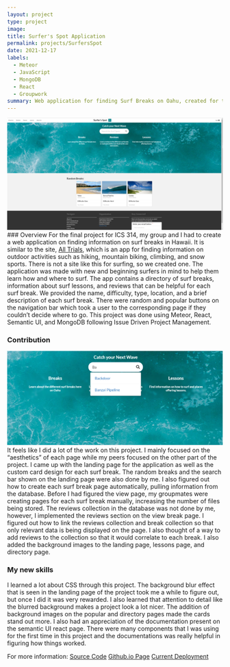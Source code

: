 ```yaml
---
layout: project
type: project
image: 
title: Surfer's Spot Application
permalink: projects/SurfersSpot
date: 2021-12-17
labels:
  - Meteor
  - JavaScript
  - MongoDB
  - React
  - Groupwork
summary: Web application for finding Surf Breaks on Oahu, created for the final project in ICS 314.   
---
```

<div class="ui medium rounded images">
  <img class="ui image" src="../images/SurfersSpotLanding.png">
</div>
### Overview
For the final project for ICS 314, my group and I had to create a web application on finding information on surf breaks in Hawaii. It is similar to the site, <a href = "https://www.alltrails.com/"> All Trials</a>, which is an app for finding information on outdoor activities such as hiking, mountain biking, climbing, and snow sports. There is not a site like this for surfing, so we created one. The application was made with new and beginning surfers in mind to help them learn how and where to surf. The app contains a directory of surf breaks, information about surf lessons, and reviews that can be helpful for each surf break. We provided the name, difficulty, type, location, and a brief description of each surf break. There were random and popular buttons on the navigation bar which took a user to the corresponding page if they couldn’t decide where to go. This project was done using Meteor, React, Semantic UI, and MongoDB following Issue Driven Project Management. 

### Contribution
<div class="ui medium rounded images">
  <img class="ui image" src="../images/Search-Bar.png">
</div>
It feels like I did a lot of the work on this project. I mainly focused on the “aesthetics” of each page while my peers focused on the other part of the project. I came up with the landing page for the application as well as the custom card design for each surf break. The random breaks and the search bar shown on the landing page were also done by me. I also figured out how to create each surf break page automatically, pulling information from the database. Before I had figured the view page, my groupmates were creating pages for each surf break manually, increasing the number of files being stored. The reviews collection in the database was not done by me, however, I implemented the reviews section on the view break page. I figured out how to link the reviews collection and break collection so that only relevant data is being displayed on the page. I also thought of a way to add reviews to the collection so that it would correlate to each break.  I also added the background images to the landing page, lessons page, and directory page.  

### My new skills

I learned a lot about CSS through this project. The background blur effect that is seen in the landing page of the project took me a while to figure out, but once I did it was very rewarded. I also learned that attention to detail like the blurred background makes a project look a lot nicer. The addition of background images on the popular and directory pages made the cards stand out more. I also had an appreciation of the documentation present on the semantic UI react page. There were many components that I was using for the first time in this project and the documentations was really helpful in figuring how things worked. 

For more information:
<a href = "https://github.com/surfers-spot/surfers-spot">Source Code</a>
<a href = “https://surfers-spot.github.io/”>Github.io Page</a>
<a href = “https://surfersspot.xyz/#/”>Current Deployment</a>
